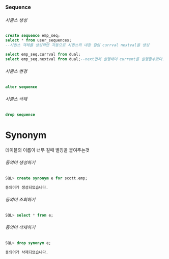 ### Sequence



###### 시퀀스 생성

```sql
create sequence emp_seq;
select * from user_sequences;
--시퀀스 객체를 생성하면 자동으로 시퀀스의 내장 컬럼 currval nextval을 생성

select emp_seq.currval from dual;
select emp_seq.nextval from dual;--next먼저 실행해야 current를 실행할수있다.
```

###### 시퀀스 변경

```sql
alter sequence
```

###### 시퀀스 삭제

```sql
drop sequence
```



# Synonym

테이블의 이름이 너무 길때 별칭을 붙여주는것



###### 동의어 생성하기

```sql
SQL> create synonym e for scott.emp;

동의어가 생성되었습니다.
```

###### 동의어 조회하기

```sql
SQL> select * from e;
```

###### 동의어 삭제하기

```sql
SQL> drop synonym e;

동의어가 삭제되었습니다.
```

